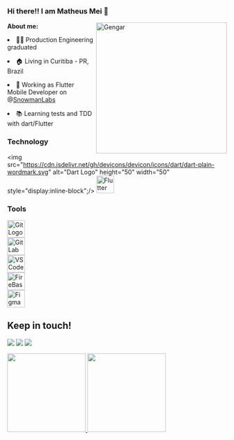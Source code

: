 ### Hi there!! I am Matheus Mei 👋

<img src="https://media2.giphy.com/media/v1.Y2lkPTc5MGI3NjExZWQ3NmEyYWY0NjU4YzIwYmY3NjRhMTgxOTliOWY2YjJjZGZlNmU0OCZjdD1z/YRDuN32tiOevbMTNMK/giphy.gif" min-width="400px" max-width="400px" width="300px" align="right" alt="Gengar">


**About me:**

<p align="left">
<li>👨‍🎓 Production Engineering graduated</li>
</p>

<p align="left">
<li>🏠 Living in Curitiba - PR, Brazil</li>
</p>

<p align="left">
<li>🚀 Working as Flutter Mobile Developer on @<a href ="https://www.linkedin.com/company/snowman-labs/mycompany/)">SnowmanLabs</a></li>
</p>

<p align="left">
<li>📚 Learning tests and TDD with dart/Flutter</li>
</p>


### Technology

<div>
  
<img src="https://cdn.jsdelivr.net/gh/devicons/devicon/icons/dart/dart-plain-wordmark.svg" alt="Dart Logo" height="50" width="50" style="display:inline-block";/> 
<img src="https://cdn.jsdelivr.net/gh/devicons/devicon/icons/flutter/flutter-original.svg" alt="Flutter Logo" height="40" width="40" style="display:inline-block;"/>
          
</div>

### Tools

<div>
          

<img src="https://cdn.jsdelivr.net/gh/devicons/devicon/icons/git/git-plain-wordmark.svg" alt="Git Logo" height="40" width="40" style="display: flex; gap: 40px;"/>
<img src="https://cdn.jsdelivr.net/gh/devicons/devicon/icons/gitlab/gitlab-original-wordmark.svg" alt="GitLab Logo" height="40" width="40" style="display:flex;gap: 40px;"/>
<img src="https://cdn.jsdelivr.net/gh/devicons/devicon/icons/vscode/vscode-original.svg" alt="VSCode Logo" height="40" width="40" style="display:flex; gap: 40px;"/>
<img src="https://cdn.jsdelivr.net/gh/devicons/devicon/icons/firebase/firebase-plain-wordmark.svg" alt="FireBase Logo" height="40" width="40" style="display:flex; gap: 40px;"/>
<img src="https://cdn.jsdelivr.net/gh/devicons/devicon/icons/figma/figma-original.svg" alt="Figma Logo" height="40" width="40" style="display:flex; gap: 40px;"/>
          
</div>        

## Keep in touch!


<div>

<a href="https://instagram.com/matheusmei/?hl=pt" target="_blank"><img src="https://img.shields.io/badge/-Instagram-%23E4405F?style=for-the-badge&logo=instagram&logoColor=white" target="_blank"></a>
<a href = "mailto:matheus.cmei@gmail.com"><img src="https://img.shields.io/badge/Gmail-D14836?style=for-the-badge&logo=gmail&logoColor=white" target="_blank"></a>
<a href="https://www.linkedin.com/in/matheus-mei-27221710a/" target="_blank"><img src="https://img.shields.io/badge/-LinkedIn-%230077B5?style=for-the-badge&logo=linkedin&logoColor=white" target="_blank"></a>   
</div>


<div>
<a href="https://github.com/matheusmei">
<img height="180em" src="https://github-readme-stats.vercel.app/api/top-langs/?username=matheusmei&layout=compact&langs_count=7&theme=dracula"/>
<img height="180em" src="https://github-readme-stats.vercel.app/api?username=matheusmei&show_icons=true&theme=dracula&include_all_commits=true&count_private=true"/>
</div>
          

          
          
          
      
          

